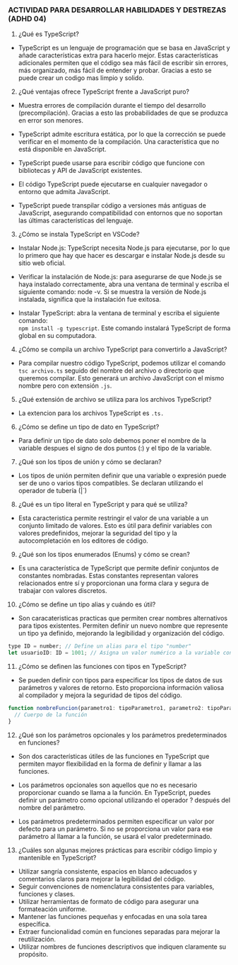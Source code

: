 ### ACTIVIDAD PARA DESARROLLAR HABILIDADES Y DESTREZAS (ADHD 04)

1. ¿Qué es TypeScript?
 + TypeScript es un lenguaje de programación que se basa en JavaScript y añade características extra para hacerlo mejor. Estas características adicionales permiten que el código sea más fácil de escribir sin errores, más organizado, más fácil de entender y probar. Gracias a esto se puede crear un codigo mas limpio y solido.
 
2. ¿Qué ventajas ofrece TypeScript frente a JavaScript puro?
 + Muestra errores de compilación durante el tiempo del desarrollo (precompilación). Gracias a esto las probabilidades de que se produzca en error son menores.
 
 + TypeScript admite escritura estática, por lo que la corrección se puede verificar en el momento de la compilación. Una característica que no está disponible en JavaScript.
 
 +  TypeScript puede usarse para escribir código que funcione con bibliotecas y API de JavaScript existentes.
 + El código TypeScript  puede ejecutarse en cualquier navegador o entorno que admita JavaScript.
 
 + TypeScript puede transpilar código a versiones más antiguas de JavaScript, asegurando compatibilidad con entornos que no soportan las últimas características del lenguaje.
3. ¿Cómo se instala TypeScript en VSCode?
  + Instalar Node.js: TypeScript necesita Node.js para ejecutarse, por lo que lo primero que hay que hacer es descargar e instalar Node.js desde su sitio web oficial.
 
 + Verificar la instalación de Node.js: para asegurarse de que Node.js se haya instalado correctamente, abra una ventana de terminal y escriba el siguiente comando: node -v. Si se muestra la versión de Node.js instalada, significa que la instalación fue exitosa.
 
 +  Instalar TypeScript: abra la ventana de terminal y escriba el siguiente comando:           
 `npm install -g typescript`. Este comando instalará TypeScript de forma global en su computadora.
4. ¿Cómo se compila un archivo TypeScript para convertirlo a JavaScript?
 + Para compilar nuestro código TypeScript, podemos utilizar el comando
 `tsc archivo.ts` seguido del nombre del archivo o directorio que queremos compilar. Esto generará un archivo JavaScript con el mismo nombre pero con extensión `.js`. 

5. ¿Qué extensión de archivo se utiliza para los archivos TypeScript?
 + La extencion para los archivos TypeScript es `.ts.`
 
6. ¿Cómo se define un tipo de dato en TypeScript?
 + Para definir un tipo de dato solo debemos poner el nombre de la variable despues el signo de dos puntos (:) y el tipo de la variable.
 
7. ¿Qué son los tipos de unión y cómo se declaran?
 +  Los tipos de unión permiten definir que una variable o expresión puede ser de uno o varios tipos compatibles. Se declaran utilizando el operador de tubería (|`)
 
8. ¿Qué es un tipo literal en TypeScript y para qué se utiliza?
 + Esta caracteristica permite restringir el valor de una variable a un conjunto limitado de valores. Esto es útil para definir variables con valores predefinidos, mejorar la seguridad del tipo y la autocompletación en los editores de código.
 
9. ¿Qué son los tipos enumerados (Enums) y cómo se crean?
 + Es una característica de TypeScript que permite definir conjuntos de constantes nombradas. Estas constantes representan valores relacionados entre sí y proporcionan una forma clara y segura de trabajar con valores discretos.
 
10. ¿Cómo se define un tipo alias y cuándo es útil?
 + Son caracateristicas practicas que permiten crear nombres alternativos para tipos existentes. Permiten definir un nuevo nombre que represente un tipo ya definido, mejorando la legibilidad y organización del código.
 ```javascript
 type ID = number; // Define un alias para el tipo "number"                               
 let usuarioID: ID = 1001; // Asigna un valor numérico a la variable con el tipo alias
```

11. ¿Cómo se definen las funciones con tipos en TypeScript?
 + Se pueden definir con tipos para especificar los tipos de datos de sus parámetros y valores de retorno. Esto proporciona información valiosa al compilador y mejora la seguridad de tipos del código.
```javascript
function nombreFuncion(parametro1: tipoParametro1, parametro2: tipoParametro2, ...): tipoRetorno {
  // Cuerpo de la función
}
```
12. ¿Qué son los parámetros opcionales y los parámetros predeterminados en funciones?

 + Son dos características útiles de las funciones en TypeScript que permiten mayor flexibilidad en la forma de definir y llamar a las funciones.
 
 + Los parámetros opcionales son aquellos que no es necesario proporcionar cuando se llama a la función. En TypeScript, puedes definir un parámetro como opcional utilizando el operador ? después del nombre del parámetro.
 + Los parámetros predeterminados permiten especificar un valor por defecto para un parámetro. Si no se proporciona un valor para ese parámetro al llamar a la función, se usará el valor predeterminado.
 
13. ¿Cuáles son algunas mejores prácticas para escribir código limpio y mantenible en TypeScript?
  + Utilizar sangría consistente, espacios en blanco adecuados y comentarios claros para mejorar la legibilidad del código.
  + Seguir convenciones de nomenclatura consistentes para variables, funciones y clases.
  + Utilizar herramientas de formato de código para asegurar una formateación uniforme.
  + Mantener las funciones pequeñas y enfocadas en una sola tarea específica.
  + Extraer funcionalidad común en funciones separadas para mejorar la reutilización.
  + Utilizar nombres de funciones descriptivos que indiquen claramente su propósito.


